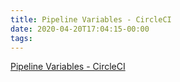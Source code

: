 ```yaml
---
title: Pipeline Variables - CircleCI
date: 2020-04-20T17:04:15-00:00
tags:
---
```


[Pipeline Variables - CircleCI](https://circleci.com/docs/2.0/pipeline-variables/)
